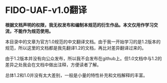 # FIDO-UAF-v1.0翻译

**根据文档声明的权限，我无权发布和编制本规范的衍生作品。本文仅用作学习交流，不能作为规范使用。**

本目录中的文章为官方1.0规范的中文翻译文档。由于我一开始学习的是1.2版本的规范，所以这里的文档都是我先翻译1.2的文档，再比对差异翻译过来的。

由于1.2版本并没有向公众发布，所以我不会发布在github上。但1.0文档中与1.2的差异之处我会在文档中做出注释，方便读者了解。

总体1.2和1.0并没有太大差别，一般是小量的特性补充和文档解释的丰富。
